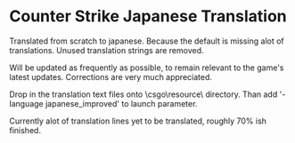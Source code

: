 # Counter Strike Japanese Translation
Translated from scratch to japanese. Because the default is missing alot of translations.
Unused translation strings are removed.

Will be updated as frequently as possible, to remain relevant to the game's latest updates. Corrections are very much appreciated.

Drop in the translation text files onto \csgo\resource\ directory. Than add '-language japanese_improved' to launch parameter.

Currently alot of translation lines yet to be translated, roughly 70% ish finished.
